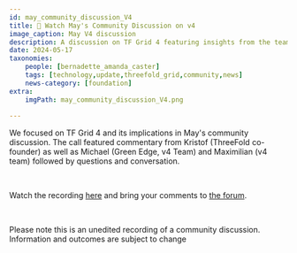 ```yaml
---
id: may_community_discussion_V4
title: 👀 Watch May's Community Discussion on v4
image_caption: May V4 discussion
description: A discussion on TF Grid 4 featuring insights from the team, followed by Q&A.
date: 2024-05-17
taxonomies:
    people: [bernadette_amanda_caster]
    tags: [technology,update,threefold_grid,community,news]
    news-category: [foundation]
extra:
    imgPath: may_community_discussion_V4.png
    
---
```


We focused on TF Grid 4 and its implications in May's community discussion. The call featured commentary from Kristof (ThreeFold co-founder) as well as Michael (Green Edge, v4 Team) and Maximilian (v4 team) followed by questions and conversation.

<br/>

Watch the recording [here](https://youtu.be/xg_QnJFXz78?si=MZx3fig-6n28gS0S) and bring your comments to [the forum](https://forum.threefold.io/t/watch-navigating-tf-grid-4-may-2024-community-discussion/4337).

<br/>

Please note this is an unedited recording of a community discussion. Information and outcomes are subject to change



